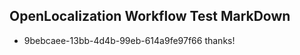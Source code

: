 ## OpenLocalization Workflow Test MarkDown
* 9bebcaee-13bb-4d4b-99eb-614a9fe97f66 thanks!

<!--HONumber=Jul16_HO4-->


